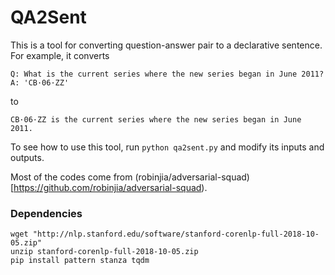 # QA2Sent

This is a tool for converting question-answer pair to a declarative sentence. For example, it converts

```
Q: What is the current series where the new series began in June 2011?
A: 'CB·06·ZZ'
```

to

```
CB·06·ZZ is the current series where the new series began in June 2011.
```

To see how to use this tool, run `python qa2sent.py` and modify its inputs and outputs.

Most of the codes come from (robinjia/adversarial-squad)[https://github.com/robinjia/adversarial-squad).

### Dependencies

```
wget "http://nlp.stanford.edu/software/stanford-corenlp-full-2018-10-05.zip"
unzip stanford-corenlp-full-2018-10-05.zip
pip install pattern stanza tqdm
```
